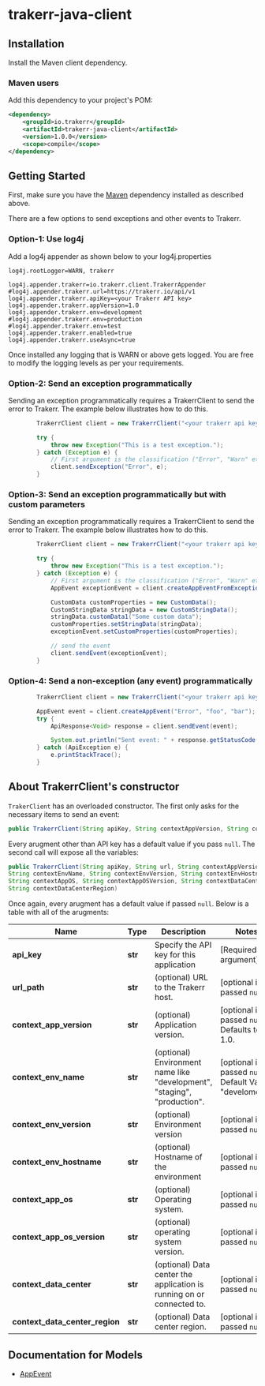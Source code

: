 # trakerr-java-client

## Installation

Install the Maven client dependency.

### Maven users

Add this dependency to your project's POM:

```xml
<dependency>
    <groupId>io.trakerr</groupId>
    <artifactId>trakerr-java-client</artifactId>
    <version>1.0.0</version>
    <scope>compile</scope>
</dependency>
```

## Getting Started

First, make sure you have the [Maven](#installation) dependency installed as described above.

There are a few options to send exceptions and other events to Trakerr.

### Option-1: Use log4j

Add a log4j appender as shown below to your log4j.properties

```
log4j.rootLogger=WARN, trakerr

log4j.appender.trakerr=io.trakerr.client.TrakerrAppender
#log4j.appender.trakerr.url=https://trakerr.io/api/v1
log4j.appender.trakerr.apiKey=<your Trakerr API key>
log4j.appender.trakerr.appVersion=1.0
log4j.appender.trakerr.env=development
#log4j.appender.trakerr.env=production
#log4j.appender.trakerr.env=test
log4j.appender.trakerr.enabled=true
log4j.appender.trakerr.useAsync=true
```

Once installed any logging that is WARN or above gets logged. You are free to modify the logging levels as per your requirements.

### Option-2: Send an exception programmatically

Sending an exception programmatically requires a TrakerrClient to send the error to Trakerr. The example below illustrates how to do this.

```java
        TrakerrClient client = new TrakerrClient("<your trakerr api key>", "1.0", "development", "1.0");

        try {
            throw new Exception("This is a test exception.");
        } catch (Exception e) {
            // First argument is the classification ("Error", "Warn" etc.), you can also pass a custom classification if required
            client.sendException("Error", e);
        }
```

### Option-3: Send an exception programmatically but with custom parameters

Sending an exception programmatically requires a TrakerrClient to send the error to Trakerr. The example below illustrates how to do this.

```java
        TrakerrClient client = new TrakerrClient("<your trakerr api key>", "1.0", "development", "1.0");

        try {
            throw new Exception("This is a test exception.");
        } catch (Exception e) {
            // First argument is the classification ("Error", "Warn" etc.), you can also pass a custom classification if required
            AppEvent exceptionEvent = client.createAppEventFromException("Error", e);

            CustomData customProperties = new CustomData();
            CustomStringData stringData = new CustomStringData();
            stringData.customData1("Some custom data");
            customProperties.setStringData(stringData);
            exceptionEvent.setCustomProperties(customProperties);

            // send the event
            client.sendEvent(exceptionEvent);
        }
```

### Option-4: Send a non-exception (any event) programmatically

```java
        TrakerrClient client = new TrakerrClient("<your trakerr api key>", "1.0", "development", "1.0");

        AppEvent event = client.createAppEvent("Error", "foo", "bar");
        try {
            ApiResponse<Void> response = client.sendEvent(event);

            System.out.println("Sent event: " + response.getStatusCode() + ", data: " + response.toString());
        } catch (ApiException e) {
            e.printStackTrace();
        }
```

## About TrakerrClient's constructor
`TrakerClient` has an overloaded constructor. The first only asks for the necessary items to send an event:

```java
public TrakerrClient(String apiKey, String contextAppVersion, String contextEnvName, String contextEnvVersion)
```
Every arugment other than API key has a default value if you pass `null`. The second call will expose all the variables:

```java
public TrakerrClient(String apiKey, String url, String contextAppVersion,
String contextEnvName, String contextEnvVersion, String contextEnvHostname,
String contextAppOS, String contextAppOSVersion, String contextDataCenter,
String contextDataCenterRegion)
```

Once again, every arugment has a default value if passed `null`. Below is a table with all of the arugments:

Name | Type | Description | Notes
------------ | ------------- | ------------- | -------------
**api_key** | **str** | Specify the API key for this application | [Required argument]
**url_path** | **str** | (optional) URL to the Trakerr host. | [optional if passed `null`] 
**context_app_version** | **str** | (optional) Application version. | [optional if passed `null`] Defaults to 1.0.
**context_env_name** | **str** | (optional) Environment name like "development", "staging", "production". | [optional if passed `null`] Default Value: "develoment".
**context_env_version** | **str** | (optional) Environment version | [optional if passed `null`]
**context_env_hostname** | **str** | (optional) Hostname of the environment | [optional if passed `null`] 
**context_app_os** | **str** | (optional) Operating system. | [optional if passed `null`]
**context_app_os_version** | **str** | (optional)  operating system version. | [optional if passed `null`]
**context_data_center** | **str** | (optional) Data center the application is running on or connected to. | [optional if passed `null`] 
**context_data_center_region** | **str** | (optional) Data center region. | [optional if passed `null`]



## Documentation for Models

 - [AppEvent](https://github.com/trakerr-io/trakerr-java/blob/master/generated/docs/AppEvent.md)

